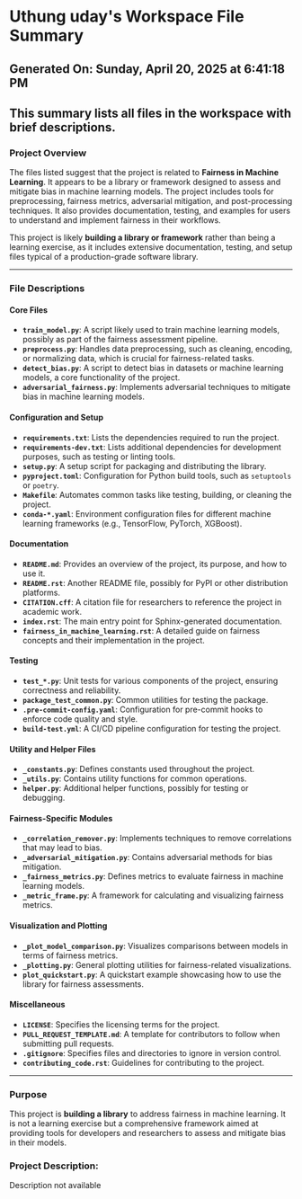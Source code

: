 # Uthung uday's Workspace File Summary
## Generated On: Sunday, April 20, 2025 at 6:41:18 PM
This summary lists all files in the workspace with brief descriptions.
---
### Project Overview
The files listed suggest that the project is related to **Fairness in Machine Learning**. It appears to be a library or framework designed to assess and mitigate bias in machine learning models. The project includes tools for preprocessing, fairness metrics, adversarial mitigation, and post-processing techniques. It also provides documentation, testing, and examples for users to understand and implement fairness in their workflows.

This project is likely **building a library or framework** rather than being a learning exercise, as it includes extensive documentation, testing, and setup files typical of a production-grade software library.

---

### File Descriptions

#### Core Files
- **`train_model.py`**: A script likely used to train machine learning models, possibly as part of the fairness assessment pipeline.
- **`preprocess.py`**: Handles data preprocessing, such as cleaning, encoding, or normalizing data, which is crucial for fairness-related tasks.
- **`detect_bias.py`**: A script to detect bias in datasets or machine learning models, a core functionality of the project.
- **`adversarial_fairness.py`**: Implements adversarial techniques to mitigate bias in machine learning models.

#### Configuration and Setup
- **`requirements.txt`**: Lists the dependencies required to run the project.
- **`requirements-dev.txt`**: Lists additional dependencies for development purposes, such as testing or linting tools.
- **`setup.py`**: A setup script for packaging and distributing the library.
- **`pyproject.toml`**: Configuration for Python build tools, such as `setuptools` or `poetry`.
- **`Makefile`**: Automates common tasks like testing, building, or cleaning the project.
- **`conda-*.yaml`**: Environment configuration files for different machine learning frameworks (e.g., TensorFlow, PyTorch, XGBoost).

#### Documentation
- **`README.md`**: Provides an overview of the project, its purpose, and how to use it.
- **`README.rst`**: Another README file, possibly for PyPI or other distribution platforms.
- **`CITATION.cff`**: A citation file for researchers to reference the project in academic work.
- **`index.rst`**: The main entry point for Sphinx-generated documentation.
- **`fairness_in_machine_learning.rst`**: A detailed guide on fairness concepts and their implementation in the project.

#### Testing
- **`test_*.py`**: Unit tests for various components of the project, ensuring correctness and reliability.
- **`package_test_common.py`**: Common utilities for testing the package.
- **`.pre-commit-config.yaml`**: Configuration for pre-commit hooks to enforce code quality and style.
- **`build-test.yml`**: A CI/CD pipeline configuration for testing the project.

#### Utility and Helper Files
- **`_constants.py`**: Defines constants used throughout the project.
- **`_utils.py`**: Contains utility functions for common operations.
- **`helper.py`**: Additional helper functions, possibly for testing or debugging.

#### Fairness-Specific Modules
- **`_correlation_remover.py`**: Implements techniques to remove correlations that may lead to bias.
- **`_adversarial_mitigation.py`**: Contains adversarial methods for bias mitigation.
- **`_fairness_metrics.py`**: Defines metrics to evaluate fairness in machine learning models.
- **`_metric_frame.py`**: A framework for calculating and visualizing fairness metrics.

#### Visualization and Plotting
- **`_plot_model_comparison.py`**: Visualizes comparisons between models in terms of fairness metrics.
- **`_plotting.py`**: General plotting utilities for fairness-related visualizations.
- **`plot_quickstart.py`**: A quickstart example showcasing how to use the library for fairness assessments.

#### Miscellaneous
- **`LICENSE`**: Specifies the licensing terms for the project.
- **`PULL_REQUEST_TEMPLATE.md`**: A template for contributors to follow when submitting pull requests.
- **`.gitignore`**: Specifies files and directories to ignore in version control.
- **`contributing_code.rst`**: Guidelines for contributing to the project.

---

### Purpose
This project is **building a library** to address fairness in machine learning. It is not a learning exercise but a comprehensive framework aimed at providing tools for developers and researchers to assess and mitigate bias in their models. 
### Project Description:
 Description not available
